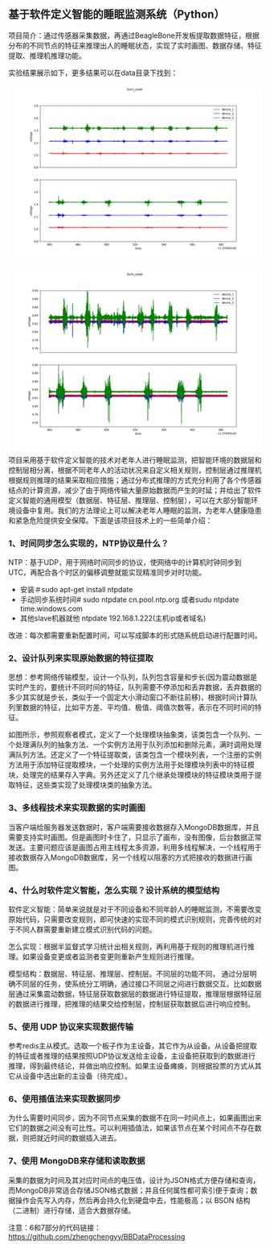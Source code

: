 ## **基于软件定义智能的睡眠监测系统（Python）**

项目简介：通过传感器采集数据，再通过BeagleBone开发板提取数据特征，根据分布的不同节点的特征来推理出人的睡眠状态，实现了实时画图、数据存储、特征提取、推理机推理功能。

实验结果展示如下，更多结果可以在data目录下找到：

![turn_over](https://github.com/zhengchengyy/BBDetection/blob/master/data/turn_over.png)

![turn_over_enlargement](https://github.com/zhengchengyy/BBDetection/blob/master/data/turn_over_enlargement.png)

项目采用基于软件定义智能的技术对老年人进行睡眠监测，把智能环境的数据层和控制层相分离，根据不同老年人的活动状况来自定义相关规则，控制层通过推理机根据规则推理的结果采取相应措施；通过分布式推理的方式充分利用了各个传感器结点的计算资源，减少了由于网络传输大量原始数据而产生的时延；并给出了软件定义智能的通用模型（数据层、特征层、推理层、控制层），可以在大部分智能环境设备中复用。我们的方法理论上可以解决老年人睡眠的监测，为老年人健康隐患和紧急危险提供安全保障。下面是该项目技术上的一些简单介绍：

### 1、时间同步怎么实现的，NTP协议是什么？

NTP：基于UDP，用于网络时间同步的协议，使网络中的计算机时钟同步到UTC，再配合各个时区的偏移调整就能实现精准同步对时功能。

- 安装＃sudo apt-get install ntpdate
- 手动同步系统时间# sudo ntpdate cn.pool.ntp.org  或者sudu ntpdate time.windows.com
- 其他slave机器就他 ntpdate 192.168.1.222(主机ip或者域名)

改进：每次都需要重新配置时间，可以写成脚本的形式随系统启动进行配置时间。

### 2、设计队列来实现原始数据的特征提取

思想：参考网络传输模型，设计一个队列，队列包含容量和步长(因为震动数据是实时产生的，要统计不同时间的特征，队列需要不停添加和丢弃数据，丢弃数据的多少其实就是步长，类似于一个固定大小滑动窗口不断往前移)，根据时间计算队列里数据的特征，比如平方差、平均值、极值、阈值次数等，表示在不同时间的特征。

如图所示，参照观察者模式，定义了一个处理模块抽象类，该类包含一个队列、一个处理满队列的抽象方法、一个实例方法用于队列添加和删除元素，满时调用处理满队列方法。还定义了一个特征提取类，该类包含一个模块列表，一个注册的实例方法用于添加特征提取模块，一个处理的实例方法用于处理模块列表中的特征模块，处理完的结果存入字典。另外还定义了几个继承处理模块的特征模块类用于提取特征，这些类实现了处理模块类的抽象方法。

### 3、多线程技术来实现数据的实时画图

当客户端给服务器发送数据时，客户端需要接收数据存入MongoDB数据库，并且需要支持实时画图。但是画图时卡住了，只显示了画布，没有图像，后台数据正常发送。主要问题应该是画图占用主线程太多资源，利用多线程解决，一个线程用于接收数据存入MongoDB数据库，另一个线程以阻塞的方式把接收的数据进行画图。

### 4、什么时软件定义智能，怎么实现？设计系统的模型结构

软件定义智能：简单来说就是对于不同设备和不同年龄人的睡眠监测，不需要改变原始代码，只需要改变规则，即可快速的实现不同的模式识别规则，完善传统的对于不同人群需要重新建立模式识别代码的问题。

怎么实现：根据半监督式学习统计出相关规则，再利用基于规则的推理机进行推理。如果设备变更或者监测者变更则重新产生规则进行推理。

模型结构：数据层、特征层、推理层、控制层。不同层的功能不同， 通过分层明确不同层的任务，使系统分工明确，通过接口不同层之间进行数据交互。比如数据层通过采集震动数据，特征层获取数据层的数据进行特征提取，推理层根据特征层的数据进行推理，把推理的结果交给控制层，控制层获取数据后进行响应控制。

### 5、使用 UDP 协议来实现数据传输

参考redis主从模式。选取一个板子作为主设备，其它作为从设备。从设备把提取的特征或者推理的结果按照UDP协议发送给主设备，主设备把获取到的数据进行推理，得到最终结论，并做出响应控制。如果主设备瘫痪，则根据投票的方式从其它从设备中选出新的主设备（待完成）。

### 6、使用插值法来实现数据同步

为什么需要时间同步，因为不同节点采集的数据不在同一时间点上，如果画图出来它们的数据之间没有可比性。可以利用插值法，如果该节点在某个时间点不存在数据，则把就近时间的数据插入进去。

### 7、使用 MongoDB来存储和读取数据

采集的数据为时间及其对应时间点的电压值，设计为JSON格式方便存储和查询，而MongoDB非常适合存储JSON格式数据；并且任何属性都可索引便于查询；数据操作会先写入内存，然后再会持久化到硬盘中去，性能极高；以 BSON 结构（二进制）进行存储，适合大数据存储。

注意：6和7部分的代码链接：<https://github.com/zhengchengyy/BBDataProcessing>

